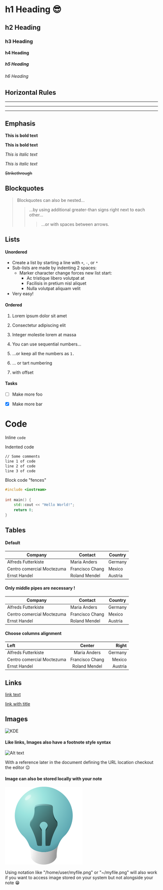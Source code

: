 # h1 Heading 😎
## h2 Heading
### h3 Heading
#### h4 Heading
##### h5 Heading
###### h6 Heading


## Horizontal Rules

___

---

***


## Emphasis

**This is bold text**

__This is bold text__

*This is italic text*

_This is italic text_

~~Strikethrough~~


## Blockquotes


> Blockquotes can also be nested...
>> ...by using additional greater-than signs right next to each other...
> > > ...or with spaces between arrows.


## Lists

#### Unordered

+ Create a list by starting a line with `+`, `-`, or `*`
+ Sub-lists are made by indenting 2 spaces:
  - Marker character change forces new list start:
    * Ac tristique libero volutpat at
    + Facilisis in pretium nisl aliquet
    - Nulla volutpat aliquam velit
+ Very easy!

#### Ordered

1. Lorem ipsum dolor sit amet
2. Consectetur adipiscing elit
3. Integer molestie lorem at massa


1. You can use sequential numbers...
1. ...or keep all the numbers as `1.`


57. ... or tart numbering 
1. with offset

#### Tasks 

- [ ] Make more foo
- [x] Make more bar


# Code

Inline `code`

Indented code

    // Some comments
    line 1 of code
    line 2 of code
    line 3 of code


Block code "fences"

```C++
#include <iostream>

int main() {
    std::cout << "Hello World!";
    return 0;
}
```

## Tables

#### Default

| Company | Contact | Country |
| ------ | ------ | ------ |
| Alfreds Futterkiste | Maria Anders | Germany |
| Centro comercial Moctezuma | Francisco Chang | Mexico |
| Ernst Handel | Roland Mendel | Austria |

#### Only middle pipes are necessary  !

Company | Contact | Country 
------ | ------ | ------
Alfreds Futterkiste | Maria Anders | Germany
Centro comercial Moctezuma | Francisco Chang | Mexico 
Ernst Handel | Roland Mendel | Austria

#### Choose columns alignment

| Left | Center | Right |
| :------ | :------: | ------:|
| Alfreds Futterkiste | Maria Anders | Germany |
| Centro comercial Moctezuma | Francisco Chang | Mexico |
| Ernst Handel | Roland Mendel | Austria |


## Links

[link text](https://invent.kde.org/office/klevernotes)

[link with title](https://invent.kde.org/office/klevernotes "title text!")


## Images

![KDE](https://upload.wikimedia.org/wikipedia/commons/8/8d/KDE_logo.svg)

#### Like links, Images also have a footnote style syntax

![Alt text][id]

With a reference later in the document defining the URL location checkout the editor 😉

[id]: https://upload.wikimedia.org/wikipedia/commons/8/8d/KDE_logo.svg  "The KDE logo"

#### Image can also be stored locally with your note

![KleverNotes](./Images/logo.png "KleverNotes logo !") 

Using notation like "/home/user/myfile.png" or "~/myfile.png" will also work if you want to access image stored on your system but not alongside your note 😁

